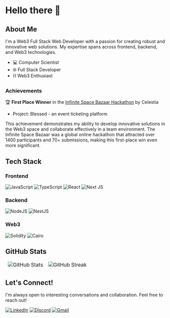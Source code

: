 # Hello there 👋

## About Me

I'm a Web3 Full Stack Web Developer with a passion for creating robust and innovative web solutions. My expertise spans across frontend, backend, and Web3 technologies.

- 💻 Computer Scientist
- 🌐 Full Stack Developer
- ⛓️ Web3 Enthusiast

### Achievements

🏆 **First Place Winner** in the [Infinite Space Bazaar Hackathon](https://blog.celestia.org/infinite-space-bazaar-winners) by Celestia
- Project: Blessed - an event ticketing platform

This achievement demonstrates my ability to develop innovative solutions in the Web3 space and collaborate effectively in a team environment. The Infinite Space Bazaar was a global online hackathon that attracted over 1400 participants and 70+ submissions, making this first-place win even more significant.

## Tech Stack

### Frontend
![JavaScript](https://img.shields.io/badge/javascript-%23323330.svg?style=for-the-badge&logo=javascript&logoColor=%23F7DF1E)
![TypeScript](https://img.shields.io/badge/typescript-%23007ACC.svg?style=for-the-badge&logo=typescript&logoColor=white)
![React](https://img.shields.io/badge/react-%2320232a.svg?style=for-the-badge&logo=react&logoColor=%2361DAFB)
![Next JS](https://img.shields.io/badge/Next-black?style=for-the-badge&logo=next.js&logoColor=white)

### Backend
![NodeJS](https://img.shields.io/badge/node.js-6DA55F?style=for-the-badge&logo=node.js&logoColor=white)
![NestJS](https://img.shields.io/badge/nestjs-%23E0234E.svg?style=for-the-badge&logo=nestjs&logoColor=white)

### Web3
![Solidity](https://img.shields.io/badge/Solidity-%23363636.svg?style=for-the-badge&logo=solidity&logoColor=white)
![Cairo](https://img.shields.io/badge/Cairo-F9DC3E?style=for-the-badge&logo=cairo&logoColor=black)

## GitHub Stats

<table align="center" border="0" cellpadding="0" cellspacing="0">
  <thead>
    <tr>
      <td>
        <img
          src="https://github-readme-stats.vercel.app/api?username=jumperdevweb3&count_private=true&show_icons=true&theme=radical"
          alt="GitHub Stats"
        />
      </td>
      <td>
        <img
          src="https://streak-stats.demolab.com?user=jumperdevweb3&theme=dark"
          alt="GitHub Streak"
        />
      </td>
    </tr>
  </thead>
</table>

## Let's Connect!

I'm always open to interesting conversations and collaboration. Feel free to reach out!

[![LinkedIn](https://img.shields.io/badge/linkedin-%230077B5.svg?style=for-the-badge&logo=linkedin&logoColor=white)](https://www.linkedin.com/in/filipnamysl/)
[![Discord](https://img.shields.io/badge/Discord-%235865F2.svg?style=for-the-badge&logo=discord&logoColor=white)](https://discord.gg/jheUCreBEj)
[![Gmail](https://img.shields.io/badge/Gmail-D14836?style=for-the-badge&logo=gmail&logoColor=white)](mailto:jumperweb3dev@gmail.com)
